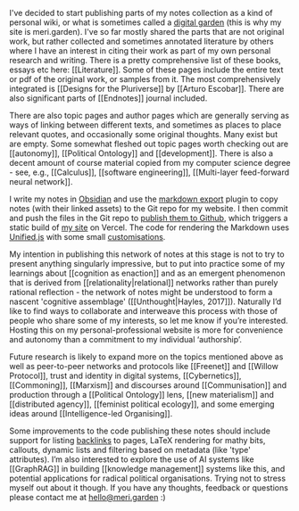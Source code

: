 I've decided to start publishing parts of my notes collection as a kind of personal wiki, or what is sometimes called a [digital garden](https://maggieappleton.com/garden-history) (this is why my site is meri.garden). I've so far mostly shared the parts that are not original work, but rather collected and sometimes annotated literature by others where I have an interest in citing their work as part of my own personal research and writing. There is a pretty comprehensive list of these books, essays etc here: [[Literature]]. Some of these pages include the entire text or pdf of the original work, or samples from it. The most comprehensively integrated is [[Designs for the Pluriverse]] by [[Arturo Escobar]]. There are also significant parts of [[Endnotes]] journal included.

There are also topic pages and author pages which are generally serving as ways of linking between different texts, and sometimes as places to place relevant quotes, and occasionally some original thoughts. Many exist but are empty. Some somewhat fleshed out topic pages worth checking out are [[autonomy]], [[Political Ontology]] and [[development]]. There is also a decent amount of course material copied from my computer science degree - see, e.g., [[Calculus]], [[software engineering]], [[Multi-layer feed-forward neural network]].

I write my notes in [Obsidian](https://obsidian.md/) and use the [markdown export](https://github.com/bingryan/obsidian-markdown-export-plugin) plugin to copy notes (with their linked assets) to the Git repo for my website. I then commit and push the files in the Git repo to [publish them to Github](https://github.com/meri-leeworthy/meri.garden), which triggers a static build of [my site](https://meri.garden) on Vercel. The code for rendering the Markdown uses [Unified.js](https://unifiedjs.com/) with some small [customisations](https://github.com/meri-leeworthy/meri.garden/blob/main/components/Markdown.tsx).

My intention in publishing this network of notes at this stage is not to try to present anything singularly impressive, but to put into practice some of my learnings about [[cognition as enaction]] and as an emergent phenomenon that is derived from [[relationality|relational]] networks rather than purely rational reflection - the network of notes might be understood to form a nascent 'cognitive assemblage' ([[Unthought|Hayles, 2017]]). Naturally I’d like to find ways to collaborate and interweave this process with those of people who share some of my interests, so let me know if you’re interested. Hosting this on my personal-professional website is more for convenience and autonomy than a commitment to my individual ‘authorship’. 

Future research is likely to expand more on the topics mentioned above as well as peer-to-peer networks and protocols like [[Freenet]] and [[Willow Protocol]], trust and identity in digital systems, [[Cybernetics]], [[Commoning]], [[Marxism]] and discourses around [[Communisation]] and production through a [[Political Ontology]] lens, [[new materialism]] and [[distributed agency]], [[feminist political ecology]], and some emerging ideas around [[Intelligence-led Organising]].

Some improvements to the code publishing these notes should include support for listing [backlinks](https://help.obsidian.md/Plugins/Backlinks) to pages, LaTeX rendering for mathy bits, callouts, dynamic lists and filtering based on metadata (like 'type' attributes). I’m also interested to explore the use of AI systems like [[GraphRAG]] in building [[knowledge management]] systems like this, and potential applications for radical political organisations. Trying not to stress myself out about it though. If you have any thoughts, feedback or questions please contact me at hello@meri.garden :)